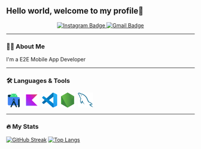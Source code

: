 ## Hello world, welcome to my profile👋

<div id="badges" align="center">
  </a>
  <a href="https://instagram.com/doanhoaian05">
    <img src="https://img.shields.io/badge/Instagram-%C4%90o%C3%A0n%20Ho%C3%A0i%20%C3%82n-orange?style=flat&logo=instagram&logoColor=orange" alt="Instagram Badge"/>
  </a>
  <a href="mailto:an.doan.dev@gmail.com">
    <img src="https://img.shields.io/badge/Gmail-an.doan.dev@gmail.com-red?style=flat&logo=gmail&logoColor=red" alt="Gmail Badge"/>
  </a>
</div>

---

### 👨‍💻 About Me
I'm a E2E Mobile App Developer

---

### 🛠️ Languages & Tools
<div>
  <img src="https://github.com/devicons/devicon/blob/master/icons/androidstudio/androidstudio-original.svg" title="Android Studio" alt="Android Studio" width="40" height="40"/>&nbsp;
  <img src="https://github.com/devicons/devicon/blob/master/icons/kotlin/kotlin-original.svg" title="Kotlin" alt="Kotlin" width="40" height="40"/>&nbsp;
  <img src="https://github.com/devicons/devicon/blob/master/icons/vscode/vscode-original.svg" title="Visual Studio Code" alt="Visual Studio Code" width="40" height="40"/>&nbsp;
  <img src="https://github.com/devicons/devicon/blob/master/icons/nodejs/nodejs-original.svg" title="Node.js" alt="Node.js" width="40" height="40"/>&nbsp;
  <img src="https://github.com/devicons/devicon/blob/master/icons/mysql/mysql-original.svg" title="MySQL" alt="MySQL" width="40" height="40"/>&nbsp;
</div>

---

### 🔥 My Stats
[![GitHub Streak](http://github-readme-streak-stats.herokuapp.com?user=doanhoaian&theme=dark&background=000000)](https://git.io/streak-stats)
[![Top Langs](https://github-readme-stats.vercel.app/api/top-langs/?username=doanhoaian&layout=compact&theme=vision-friendly-dark)](https://github.com/anuraghazra/github-readme-stats)
